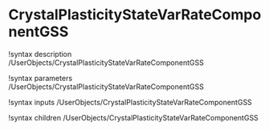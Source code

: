 <!-- MOOSE Documentation Stub: Remove this when content is added. -->

# CrystalPlasticityStateVarRateComponentGSS
!syntax description /UserObjects/CrystalPlasticityStateVarRateComponentGSS

!syntax parameters /UserObjects/CrystalPlasticityStateVarRateComponentGSS

!syntax inputs /UserObjects/CrystalPlasticityStateVarRateComponentGSS

!syntax children /UserObjects/CrystalPlasticityStateVarRateComponentGSS
